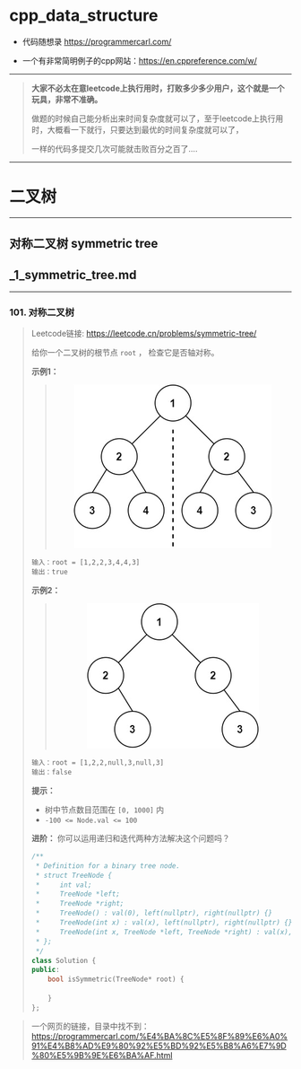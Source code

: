 # cpp_data_structure 

* 代码随想录 https://programmercarl.com/

* 一个有非常简明例子的cpp网站：https://en.cppreference.com/w/

--------------------------------------------------------------------------------
> **大家不必太在意leetcode上执行用时，打败多少多少用户，这个就是一个玩具，非常不准确。**
> 
> 做题的时候自己能分析出来时间复杂度就可以了，至于leetcode上执行用时，大概看一下就行，只要达到最优的时间复杂度就可以了，
> 
> 一样的代码多提交几次可能就击败百分之百了....
--------------------------------------------------------------------------------

# 二叉树

--------------------------------------------------------------------------------

## 对称二叉树 symmetric tree

## _1_symmetric_tree.md

--------------------------------------------------------------------------------

### 101. 对称二叉树

> 
> Leetcode链接: https://leetcode.cn/problems/symmetric-tree/
> 
> 给你一个二叉树的根节点 `root` ， 检查它是否轴对称。
>
>
> **示例1：**
> > 
> > <div align=center>
> > <img src="./images/symmetric_tree_1.jpg" style="zoom:100%;"/>
> > </div>
> >  
> ```html
> 输入：root = [1,2,2,3,4,4,3]
> 输出：true
> ```
>
> **示例2：**
> > 
> > <div align=center>
> > <img src="./images/symmetric_tree_2.jpg" style="zoom:100%;"/>
> > </div>
> >  
> ```html
> 输入：root = [1,2,2,null,3,null,3]
> 输出：false
> ```
> 
>
> **提示：**
> * 树中节点数目范围在 `[0, 1000]` 内
> * `-100 <= Node.val <= 100`
>
> **进阶：** 你可以运用递归和迭代两种方法解决这个问题吗？
> 
> ```c++
> /**
>  * Definition for a binary tree node.
>  * struct TreeNode {
>  *     int val;
>  *     TreeNode *left;
>  *     TreeNode *right;
>  *     TreeNode() : val(0), left(nullptr), right(nullptr) {}
>  *     TreeNode(int x) : val(x), left(nullptr), right(nullptr) {}
>  *     TreeNode(int x, TreeNode *left, TreeNode *right) : val(x), left(left), right(right) {}
>  * };
>  */
> class Solution {
> public:
>     bool isSymmetric(TreeNode* root) {
> 
>     }
> };
> ```
> 



>
> 一个网页的链接，目录中找不到：https://programmercarl.com/%E4%BA%8C%E5%8F%89%E6%A0%91%E4%B8%AD%E9%80%92%E5%BD%92%E5%B8%A6%E7%9D%80%E5%9B%9E%E6%BA%AF.html
>
> 








































